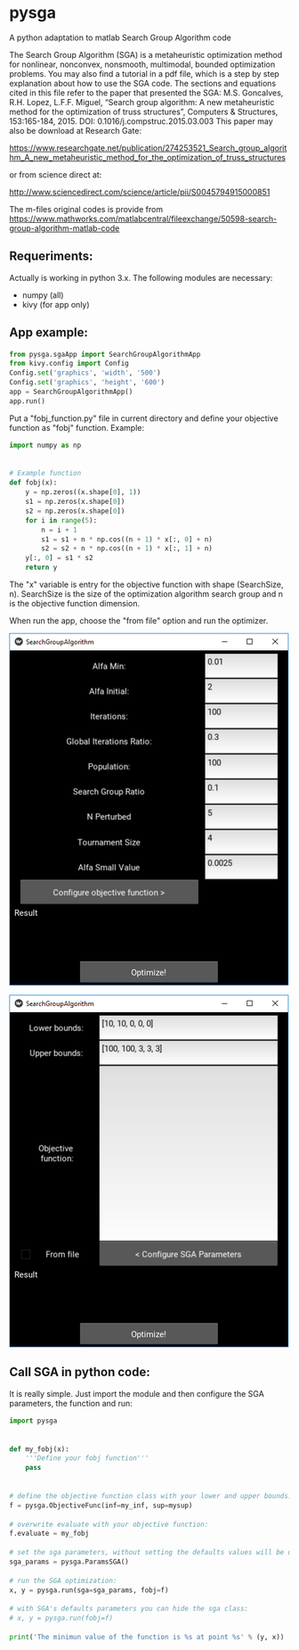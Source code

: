 # pysga
A python adaptation to matlab Search Group Algorithm code

The Search Group Algorithm (SGA) is a metaheuristic optimization method for nonlinear, nonconvex, nonsmooth, multimodal, bounded optimization problems. You may also find a tutorial in a pdf file, which is a step by step explanation about how to use the SGA code. The sections and equations cited in this file refer to the paper that presented the SGA: 
M.S. Goncalves, R.H. Lopez, L.F.F. Miguel, “Search group algorithm: A new metaheuristic method for the optimization of truss structures”, Computers & Structures, 153:165-184, 2015. DOI: 0.1016/j.compstruc.2015.03.003
This paper may also be download at Research Gate:

https://www.researchgate.net/publication/274253521_Search_group_algorithm_A_new_metaheuristic_method_for_the_optimization_of_truss_structures

or from science direct at:

http://www.sciencedirect.com/science/article/pii/S0045794915000851

The m-files original codes is provide from https://www.mathworks.com/matlabcentral/fileexchange/50598-search-group-algorithm-matlab-code

## Requeriments:
Actually is working in python 3.x. The following modules are necessary:
* numpy (all)
* kivy (for app only)

## App example:
```python
from pysga.sgaApp import SearchGroupAlgorithmApp
from kivy.config import Config
Config.set('graphics', 'width', '500')
Config.set('graphics', 'height', '600')
app = SearchGroupAlgorithmApp()
app.run()
```

Put a "fobj_function.py" file in current directory and define your objective function as "fobj" function.
Example:

```python
import numpy as np


# Example function
def fobj(x):
    y = np.zeros((x.shape[0], 1))
    s1 = np.zeros(x.shape[0])
    s2 = np.zeros(x.shape[0])
    for i in range(5):
        n = i + 1
        s1 = s1 + n * np.cos((n + 1) * x[:, 0] + n)
        s2 = s2 + n * np.cos((n + 1) * x[:, 1] + n)
    y[:, 0] = s1 * s2
    return y
```

The "x" variable is entry for the objective function with shape (SearchSize, n).
SearchSize is the size of the optimization algorithm search group and n is the objective function dimension.

When run the app, choose the "from file" option and run the optimizer.

![Alt text](OptimizationParams.png?raw=true "Pameters of SGA optimizer")

![Alt text](FunctionParams.png?raw=true "Function configuration")

## Call SGA in python code:

It is really simple. Just import the module and then configure the SGA parameters, the function and run:

```python
import pysga


def my_fobj(x):
    '''Define your fobj function'''
    pass


# define the objective function class with your lower and upper bounds:
f = pysga.ObjectiveFunc(inf=my_inf, sup=mysup)

# overwrite evaluate with your objective function:
f.evaluate = my_fobj

# set the sga parameters, without setting the defaults values will be used
sga_params = pysga.ParamsSGA()

# run the SGA optimization:
x, y = pysga.run(sga=sga_params, fobj=f)

# with SGA's defaults parameters you can hide the sga class:
# x, y = pysga.run(fobj=f)

print('The minimun value of the function is %s at point %s' % (y, x))
```
